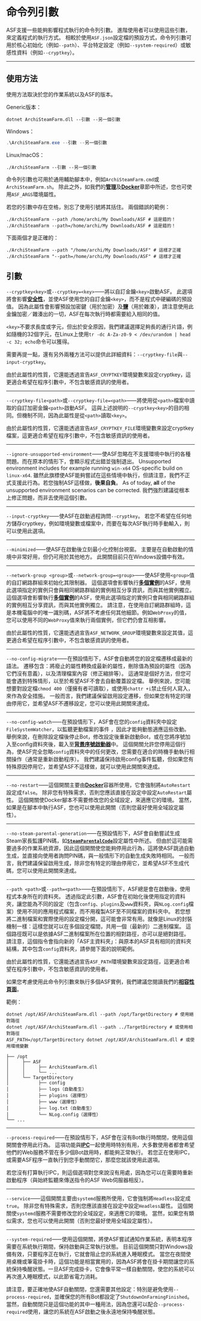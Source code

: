 # 命令列引數

ASF支援一些能夠影響程式執行的命令列引數。 進階使用者可以使用這些引數，來定義程式的執行方式。 相較於使用&#8203;`ASF.json`&#8203;設定檔的預設方式，命令列引數可用於核心初始化（例如&#8203;`--path`&#8203;）、平台特定設定（例如&#8203;`--system-required`&#8203;）或敏感性資料（例如&#8203;`--cryptkey`&#8203;）。

---

## 使用方法

使用方法取決於您的作業系統以及ASF的版本。

Generic版本：

```shell
dotnet ArchiSteamFarm.dll --引數 --另一個引數
```

Windows：

```powershell
.\ArchiSteamFarm.exe --引數 --另一個引數
```

Linux/macOS：

```shell
./ArchiSteamFarm --引數 --另一個引數
```

命令列引數也可用於通用輔助腳本中，例如&#8203;`ArchiSteamFarm.cmd`&#8203;或&#8203;`ArchiSteamFarm.sh`&#8203;。 除此之外，如我們的&#8203;**[管理](https://github.com/JustArchiNET/ArchiSteamFarm/wiki/Management-zh-TW#環境變數)**&#8203;及&#8203;**[Docker](https://github.com/JustArchiNET/ArchiSteamFarm/wiki/Docker-zh-TW#命令列引數)**&#8203;章節中所述，您也可使用&#8203;`ASF_ARGS`&#8203;環境屬性。

若您的引數中存在空格，別忘了使用引號將其括住。 兩個錯誤的範例：

```shell
./ArchiSteamFarm --path /home/archi/My Downloads/ASF # 這是錯的！
./ArchiSteamFarm --path=/home/archi/My Downloads/ASF # 這是錯的！
```

下面兩個才是正確的：

```shell
./ArchiSteamFarm --path "/home/archi/My Downloads/ASF" # 這樣才正確
./ArchiSteamFarm "--path=/home/archi/My Downloads/ASF" # 這樣才正確
```

## 引數

`--cryptkey<key>`&#8203;或&#8203;`--cryptkey=<key>`&#8203;⸺將以自訂金鑰&#8203;`<key>`&#8203;啟動ASF。 此選項將會影響&#8203;**[安全性](https://github.com/JustArchiNET/ArchiSteamFarm/wiki/Security-zh-TW)**&#8203;，並使ASF使用您的自訂金鑰&#8203;`<key>`&#8203;，而不是程式中硬編碼的預設值。 因為此屬性會影響預設加密鍵（用於加密）及&#8203;**[鹽](https://zh.wikipedia.org/zh-tw/%E7%9B%90_(%E5%AF%86%E7%A0%81%E5%AD%A6))**&#8203;（用於雜湊），請注意使用此金鑰加密／雜湊出的一切，ASF在每次執行時都需要給入相同的值。

`<key>`&#8203;不要求長度或字元，但出於安全原因，我們建議選擇足夠長的通行片語，例如隨機的32個字元，在Linux上使用&#8203;`tr -dc A-Za-z0-9 < /dev/urandom | head -c 32; echo`&#8203;命令可以獲得。

需要再提一點，還有另外兩種方法可以提供此詳細資料：&#8203;`--cryptkey-file`&#8203;與&#8203;`--input-cryptkey`&#8203;。

由於此屬性的性質，它還能透過宣告&#8203;`ASF_CRYPTKEY`&#8203;環境變數來設定cryptkey，這更適合希望在程序引數中，不包含敏感資訊的使用者。

---

`--cryptkey-file<path>`&#8203;或&#8203;`--cryptkey-file=<path>`&#8203;⸺將使用從&#8203;`<path>`&#8203;檔案中讀取的自訂加密金鑰&#8203;`<path>`&#8203;啟動ASF。 這與上述說明的&#8203;`--cryptkey<key>`&#8203;的目的相同。但機制不同，因為此屬性是從&#8203;`<path>`&#8203;讀取&#8203;`<key>`&#8203;。

由於此屬性的性質，它還能透過宣告&#8203;`ASF_CRYPTKEY_FILE`&#8203;環境變數來設定cryptkey檔案，這更適合希望在程序引數中，不包含敏感資訊的使用者。

---

`--ignore-unsupported-environment`&#8203;⸺使ASF忽略在不支援環境中執行的各種問題。而在原本的情形下，會顯示程式出錯並強制退出。 Unsupported environment includes for example running `win-x64` OS-specific build on `linux-x64`. 雖然此旗標使ASF能夠嘗試在這些情境中執行，但請注意，我們不正式支援此行為。若您強制ASF這樣做，&#8203;**後果自負**&#8203;。 As of today, **all** of the unsupported environment scenarios can be corrected. 我們強烈建議從根本上修正問題，而非去使用這個引數。

---

`--input-cryptkey`&#8203;⸺使ASF在啟動過程詢問&#8203;`--cryptkey`&#8203;。 若您不希望在任何地方儲存cryptkey，例如環境變數或檔案中，而要在每次ASF執行時手動輸入，則可以使用此選項。

---

`--minimized`&#8203;⸺使ASF在啟動後立刻最小化控制台視窗。 主要是在自動啟動的情境中非常好用，但仍可用於其他地方。 此開關目前只在Windows設備中有效。

---

`--network-group <group>`&#8203;或&#8203;`--network-group=<group>`&#8203;⸺使ASF使用&#8203;`<group>`&#8203;值的自訂網路群組來初始化其限制器。 這個選項會影響執行&#8203;**[多個實例](https://github.com/JustArchiNET/ArchiSteamFarm/wiki/Management-zh-TW#多個實例)**&#8203;的ASF，使用此選項指定的實例只會與相同網路群組的實例相互分享資訊，而與其他實例獨立。 這個選項會影響執行&#8203;**[多個實例](https://github.com/JustArchiNET/ArchiSteamFarm/wiki/Management-zh-TW#多個實例)**&#8203;的ASF，使用此選項指定的實例只會與相同網路群組的實例相互分享資訊，而與其他實例獨立。 請注意，在使用自訂網路群組時，這是本機電腦中的唯一識別碼，ASF將不考慮任何其他細節。例如&#8203;`WebProxy`&#8203;的值，您可以使用不同的&#8203;`WebProxy`&#8203;值來執行兩個實例，但它們仍會互相影響。

由於此屬性的性質，它還能透過宣告&#8203;`ASF_NETWORK_GROUP`&#8203;環境變數來設定其值，這更適合希望在程序引數中，不包含敏感資訊的使用者。

---

`--no-config-migrate`&#8203;⸺在預設情形下，ASF會自動將您的設定檔遷移成最新的語法。 遷移包含：將廢止的屬性轉換成最新的屬性，刪除值為預設的屬性（因為它們沒有意義），以及清理檔案內容（修正縮排等）。 這通常是個好方法，但您可能會遇到特殊情形，以至於希望ASF不會去自動覆蓋設定檔。 舉例來說，您可能想要對設定檔&#8203;`chmod 400`&#8203;（僅擁有者可讀取），或使用&#8203;`chattr +i`&#8203;禁止任何人寫入，來作為安全措施。 一般而言，我們建議保留啟用設定遷移，但如果您有特定的理由停用它，並希望ASF不遷移設定，您可以使用此開關來達成。

---

`--no-config-watch`&#8203;⸺在預設情形下，ASF會在您的&#8203;`config`&#8203;資料夾中設定&#8203;`FileSystemWatcher`&#8203;，以監聽更動檔案的事件 ，因此才能夠動態適應這些改動。 舉例來說，在刪除設定檔後停止Bot，修改設定後重新啟動Bot，或在您將序號加入至config資料夾後，載入至&#8203;**[背景序號啟動器](https://github.com/JustArchiNET/ArchiSteamFarm/wiki/Background-games-redeemer-zh-TW)**&#8203;中。 這個開關允許您停用這個行為，使ASF完全忽略&#8203;`config`&#8203;資料夾中的任何更改，您需要在適合的時機手動執行相關操作（通常是重新啟動程序）。 我們建議保持啟用config事件監聽，但如果您有特殊原因停用它，並希望ASF不這樣做，就可以使用此開關來達成。

---

`--no-restart`&#8203;⸺這個開關主要由&#8203;**[Docker](https://github.com/JustArchiNET/ArchiSteamFarm/wiki/Docker-zh-TW)**&#8203;容器所使用，它會強制將&#8203;`AutoRestart`&#8203;設定成&#8203;`false`&#8203;。 除非您有特殊需求，否則您應該直接在設定中設定&#8203;`AutoRestart`&#8203;屬性。 這個開關使Docker腳本不需要修改您的全域設定，來適應它的環境。 當然，如果是在腳本中執行ASF，您也可以使用此開關（否則您最好使用全域設定屬性）。

---

`--no-steam-parental-generation`&#8203;⸺在預設情形下，ASF會自動嘗試生成Steam家長監護PIN碼，如&#8203;**[`SteamParentalCode`](https://github.com/JustArchiNET/ArchiSteamFarm/wiki/Configuration-zh-TW#steamparentalcode家庭監護-pin-碼)**&#8203;設定屬性中所述。 但由於這可能需要過多的作業系統資源，因此這個開關使您能夠停用此行為，這將使ASF跳過自動生成，並直接向使用者詢問PIN碼，與一般情形下的自動生成失敗時相同。 一般而言，我們建議保留啟用生成，除非您有特定的理由停用它，並希望ASF不生成代碼，您可以使用此開關來達成。

---

`--path <path>`&#8203;或&#8203;`--path=<path>`&#8203;⸺在預設情形下，ASF總是會在啟動後，使用程式本身所在的資料夾。 透過指定此引數，ASF會在初始化後使用指定的資料夾，讓您能為不同的設定（包含&#8203;`config`&#8203;、&#8203;`plugins`&#8203;及&#8203;`www`&#8203;資料夾，與&#8203;`NLog.config`&#8203;檔案）使用不同的應用程式檔案，而不用複製ASF至不同檔案的資料夾中。 若您想將二進制檔案和實際使用的設定檔分開，這可能會非常有用。就像是Linux的封裝機制一樣：這樣您就可以在多個設定檔間，共用一個（最新的）二進制檔案。 這個路徑既可以是依據ASF二進制檔案所在位置的相對路徑，亦可以是絕對路徑。 請注意，這個指令會指向新的「ASF主資料夾」：與原本的ASF具有相同的資料夾結構，其中包含&#8203;`config`&#8203;資料夾，請參閱下面的說明範例。

由於此屬性的性質，它還能透過宣告&#8203;`ASF_PATH`&#8203;環境變數來設定路徑，這更適合希望在程序引數中，不包含敏感資訊的使用者。

如果您考慮使用此命令列引數來執行多個ASF實例，我們建議您閱讀我們的&#8203;**[相容性頁面](https://github.com/JustArchiNET/ArchiSteamFarm/wiki/Management-zh-TW#多個實例)**&#8203;。

範例：

```shell
dotnet /opt/ASF/ArchiSteamFarm.dll --path /opt/TargetDirectory # 使用絕對路徑
dotnet /opt/ASF/ArchiSteamFarm.dll --path ../TargetDirectory # 或使用相對路徑
ASF_PATH=/opt/TargetDirectory dotnet /opt/ASF/ArchiSteamFarm.dll # 或使用環境變數
```

```text
├── /opt
│     ├── ASF
│     │     ├── ArchiSteamFarm.dll
│     │     └── ...
│     └── TargetDirectory
│           ├── config
│           ├── logs（自動產生）
│           ├── plugins（選擇性）
│           ├── www（選擇性）
│           ├── log.txt（自動產生）
│           └── NLog.config（選擇性）
└── ...
```

---

`--process-required`&#8203;⸺在預設情形下，ASF會在沒有Bot執行時關閉，使用這個開關會停用此行為。 這項功能與&#8203;**[IPC](https://github.com/JustArchiNET/ArchiSteamFarm/wiki/IPC-zh-TW)**&#8203;一起使用時特別有用，大多數使用者都會希望他們的Web服務不管在多少個Bot啟用時，都能夠正常執行。 若您正在使用IPC，或需要ASF程序一直執行到您手動關閉它，那麼您就該使用此選項。

若您沒有打算執行IPC，則這個選項對您來說沒有用處，因為您可以在需要時重新啟動程序（與始終監聽來傳送指令的ASF Web伺服器相反）。

---

`--service`&#8203;⸺這個開關主要由&#8203;`systemd`&#8203;服務所使用，它會強制將&#8203;`Headless`&#8203;設定成&#8203;`true`&#8203;。 除非您有特殊需求，否則您應該直接在設定中設定&#8203;`Headless`&#8203;屬性。 這個開關使&#8203;`systemd`&#8203;服務不需要修改您的全域設定，來適應它的環境。 當然，如果您有類似需求，您也可以使用此開關（否則您最好使用全域設定屬性）。

---

`--system-required`&#8203;⸺使用這個開關，將使ASF嘗試通知作業系統，表明本程序需要在系統執行期間，保持啟動與正常執行狀態。 目前這個開關只對Windows設備有效，只要程序正在執行，它就會阻止您的系統進入睡眠模式。 當您在夜間使用桌機或筆電掛卡時，這個功能是相當實用的，因為ASF將會在掛卡期間讓您的系統保持喚醒狀態。一旦ASF完成掛卡，它會像平常一樣自動關閉，使您的系統可以再次進入睡眠模式，以此節省電力消耗。

請注意，要正確地使ASF自動關閉，您還需要其他設定：特別是避免使用&#8203;`--process-required`&#8203;，並確保您的所有Bot都設定了&#8203;`ShutdownOnFarmingFinished`&#8203;。 當然，自動關閉只是這個功能的其中一種用法，因為您還可以配合&#8203;`--process-required`&#8203;使用，讓您的系統在ASF啟動之後永遠地保持喚醒狀態。